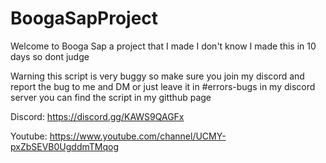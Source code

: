 # BoogaSapProject
Welcome to Booga Sap a project that I made I don't know I made this in 10 days so dont judge

Warning this script is very buggy so make sure you join my discord and report the bug to me and DM or just leave it in #errors-bugs in my discord server you can find the script in my gitthub page

Discord: https://discord.gg/KAWS9QAGFx

Youtube: https://www.youtube.com/channel/UCMY-pxZbSEVB0UgddmTMqog
